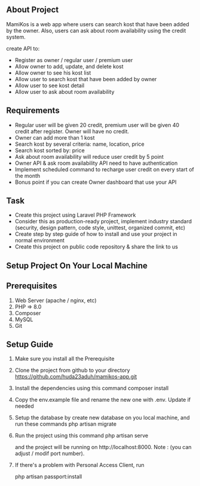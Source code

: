 ## About Project

MamiKos is a web app where users can search kost that have been added by the owner. Also, users can ask about room availability using the credit system.

create API to:
- Register as owner / regular user / premium user
- Allow owner to add, update, and delete kost
- Allow owner to see his kost list
- Allow user to search kost that have been added by owner
- Allow user to see kost detail
- Allow user to ask about room availability

## Requirements

- Regular user will be given 20 credit, premium user will be given 40 credit after register. Owner will have no credit.
- Owner can add more than 1 kost
- Search kost by several criteria: name, location, price
- Search kost sorted by: price
- Ask about room availability will reduce user credit by 5 point
- Owner API & ask room availability API need to have authentication
- Implement scheduled command to recharge user credit on every start of the month
- Bonus point if you can create Owner dashboard that use your API
## Task

- Create this project using Laravel PHP Framework
- Consider this as production-ready project, implement industry standard (security, design pattern, code style, unittest, organized commit, etc)
- Create step by step guide of how to install and use your project in normal environment
- Create this project on public code repository & share the link to us

## Setup Project On Your Local Machine

## Prerequisites
1. Web Server (apache / nginx, etc)
2. PHP => 8.0
3. Composer
4. MySQL
5. Git

## Setup Guide
1. Make sure you install all the Prerequisite

2. Clone the project from github to your directory
    https://github.com/huda23aduh/mamikos-app.git

3. Install the dependencies using this command
    composer install

4. Copy the env.example file and rename the new one with .env. Update if needed

5. Setup the database by create new database on you local machine, and run these commands
    php artisan migrate

6. Run the project using this command
    php artisan serve
    
    and the project will be running on http://localhost:8000. Note : (you can adjust / modif port number).

7. If there's a problem with Personal Access Client, run

    php artisan passport:install
